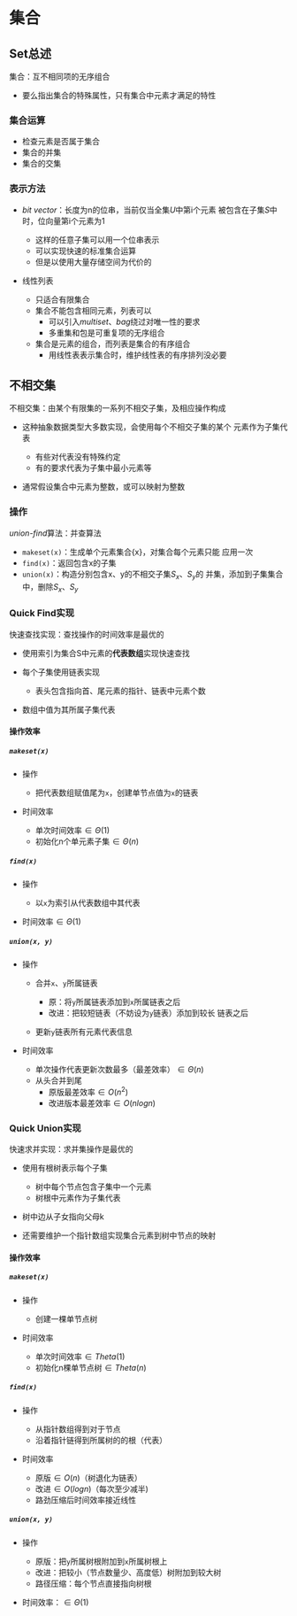 #	集合

##	Set总述

集合：互不相同项的无序组合
-	要么指出集合的特殊属性，只有集合中元素才满足的特性

###	集合运算

-	检查元素是否属于集合
-	集合的并集
-	集合的交集

###	表示方法

-	*bit vector*：长度为n的位串，当前仅当全集$U$中第i个元素
	被包含在子集$S$中时，位向量第i个元素为1

	-	这样的任意子集可以用一个位串表示
	-	可以实现快速的标准集合运算
	-	但是以使用大量存储空间为代价的

-	线性列表
	-	只适合有限集合
	-	集合不能包含相同元素，列表可以
		-	可以引入*multiset*、*bag*绕过对唯一性的要求
		-	多重集和包是可重复项的无序组合
	-	集合是元素的组合，而列表是集合的有序组合
		-	用线性表表示集合时，维护线性表的有序排列没必要

##	不相交集

不相交集：由某个有限集的一系列不相交子集，及相应操作构成

-	这种抽象数据类型大多数实现，会使用每个不相交子集的某个
	元素作为子集代表
	-	有些对代表没有特殊约定
	-	有的要求代表为子集中最小元素等

-	通常假设集合中元素为整数，或可以映射为整数

###	操作

*union-find*算法：并查算法

-	`makeset(x)`：生成单个元素集合{x}，对集合每个元素只能
	应用一次
-	`find(x)`：返回包含x的子集
-	`union(x)`：构造分别包含x、y的不相交子集$S_x$、$S_y$的
	并集，添加到子集集合中，删除$S_x$、$S_y$

###	Quick Find实现

快速查找实现：查找操作的时间效率是最优的

-	使用索引为集合S中元素的**代表数组**实现快速查找

-	每个子集使用链表实现
	-	表头包含指向首、尾元素的指针、链表中元素个数

-	数组中值为其所属子集代表

####	操作效率

#####	`makeset(x)`

-	操作
	-	把代表数组赋值尾为`x`，创建单节点值为`x`的链表

-	时间效率
	-	单次时间效率$\in \Theta(1)$
	-	初始化n个单元素子集$\in \Theta(n)$

#####	`find(x)`

-	操作
	-	以`x`为索引从代表数组中其代表

-	时间效率$\in \Theta(1)$

#####	`union(x, y)`

-	操作

	-	合并`x`、`y`所属链表
		-	原：将`y`所属链表添加到`x`所属链表之后
		-	改进：把较短链表（不妨设为`y`链表）添加到较长
			链表之后

	-	更新`y`链表所有元素代表信息

-	时间效率

	-	单次操作代表更新次数最多（最差效率）$\in \Theta(n)$
	-	从头合并到尾
		-	原版最差效率$\in O(n^2)$
		-	改进版本最差效率$\in O(nlogn)$

###	Quick Union实现

快速求并实现：求并集操作是最优的

-	使用有根树表示每个子集
	-	树中每个节点包含子集中一个元素
	-	树根中元素作为子集代表

-	树中边从子女指向父母k

-	还需要维护一个指针数组实现集合元素到树中节点的映射

####	操作效率

#####	`makeset(x)`

-	操作
	-	创建一棵单节点树

-	时间效率
	-	单次时间效率$\in Theta(1)$
	-	初始化n棵单节点树$\in Theta(n)$

#####	`find(x)`

-	操作
	-	从指针数组得到对于节点
	-	沿着指针链得到所属树的的根（代表）

-	时间效率
	-	原版$\in O(n)$（树退化为链表）
	-	改进$\in O(logn)$（每次至少减半)
	-	路劲压缩后时间效率接近线性

#####	`union(x, y)`

-	操作
	-	原版：把`y`所属树根附加到`x`所属树根上
	-	改进：把较小（节点数量少、高度低）树附加到较大树
	-	路径压缩：每个节点直接指向树根

-	时间效率：$\in \Theta(1)$


